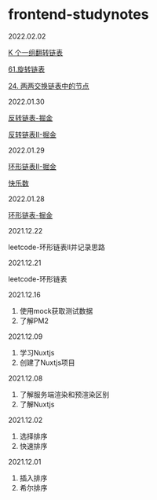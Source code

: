 # frontend-studynotes



2022.02.02

[K 个一组翻转链表](https://juejin.cn/post/7059967145345548318/)

[61.旋转链表](https://juejin.cn/post/7060025838988689445/)

[24. 两两交换链表中的节点](https://juejin.cn/post/7060162016211632158/)

2022.01.30

[反转链表-掘金](https://juejin.cn/post/7058813856398704654/)

[反转链表II-掘金](https://juejin.cn/post/7058830306307997704/)

2022.01.29

[环形链表II-掘金](https://juejin.cn/post/7058548911794814984)

[快乐数](https://juejin.cn/user/624953351216014)

2022.01.28

[环形链表-掘金](https://juejin.cn/post/7058155551993102366)

2021.12.22

leetcode-环形链表II并记录思路

2021.12.21

leetcode-环形链表

2021.12.16

1. 使用mock获取测试数据
2. 了解PM2

2021.12.09

1. 学习Nuxtjs
2. 创建了Nuxtjs项目

2021.12.08
1. 了解服务端渲染和预渲染区别
2. 了解Nuxtjs

2021.12.02
1. 选择排序
2. 快速排序

2021.12.01
1. 插入排序
2. 希尔排序

